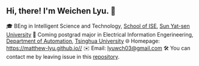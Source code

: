 

## Hi, there! I'm Weichen Lyu. 👋

🎓 BEng in Intelligent Science and Technology, [School of ISE](https://ise.sysu.edu.cn), [Sun Yat-sen University](https://www.sysu.edu.cn)
🤠 Coming postgrad major in Electrical Information Engerineering, [Department of Automation](https://www.au.tsinghua.edu.cn), [Tsinghua University](https://www.tsinghua.edu.cn)
🌐 Homepage: https://matthew-lyu.github.io//
✉️ Email: lyuwch03@gmail.com
🛠️ You can contact me by leaving issue in this [repository](https://github.com/Matthew-Lyu/Matthew-Lyu/).